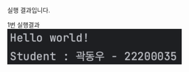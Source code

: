 실행 결과입니다.

1번 실행결과<br>
<img src="https://github.com/GoldenWo1f/PP1_Hello/blob/master/screenshots/%E1%84%89%E1%85%B3%E1%84%8F%E1%85%B3%E1%84%85%E1%85%B5%E1%86%AB%E1%84%89%E1%85%A3%E1%86%BA%202023-09-01%20%E1%84%8B%E1%85%A9%E1%84%92%E1%85%AE%205.05.33.png?raw=true" width="400">
